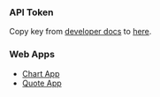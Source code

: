 ### API Token
Copy key from [developer docs](https://developer.fugle.tw/docs/key/) to [here](//yyycwu.github.io/fugle-api-web-app/).

### Web Apps
* [Chart App](web/chartApp/)
* [Quote App](web/quoteApp/)
